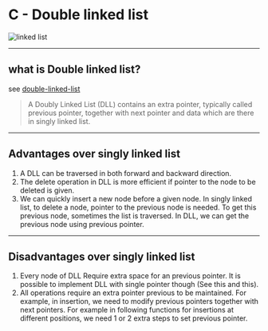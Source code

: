 # C - Double linked list

![linked list](https://media.geeksforgeeks.org/wp-content/cdn-uploads/gq/2014/03/DLL1.png "Double linked list")

----
## what is Double linked list?
see [double-linked-list](https://www.geeksforgeeks.org/doubly-linked-list/)


> A Doubly Linked List (DLL) contains an extra pointer, typically called previous pointer, together with next pointer and data which are there in singly linked list.

----
## Advantages over singly linked list
1) A DLL can be traversed in both forward and backward direction.
2) The delete operation in DLL is more efficient if pointer to the node to be deleted is given.
3) We can quickly insert a new node before a given node.
In singly linked list, to delete a node, pointer to the previous node is needed. To get this previous node, sometimes the list is traversed. In DLL, we can get the previous node using previous pointer.

----
## Disadvantages over singly linked list

1) Every node of DLL Require extra space for an previous pointer. It is possible to implement DLL with single pointer though (See this and this).
2) All operations require an extra pointer previous to be maintained. For example, in insertion, we need to modify previous pointers together with next pointers. For example in following functions for insertions at different positions, we need 1 or 2 extra steps to set previous pointer.